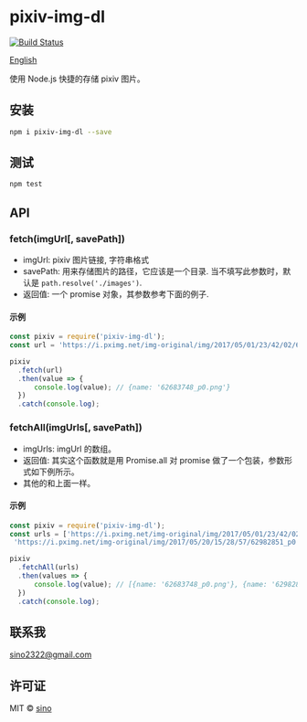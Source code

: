 # pixiv-img-dl

[![Build Status](https://travis-ci.org/sino2322/pixiv-img-dl.svg?branch=master)](https://travis-ci.org/sino2322/pixiv-img-dl)

[English](./README.md)


使用 Node.js 快捷的存储 pixiv 图片。

## 安装

```bash
npm i pixiv-img-dl --save
```

## 测试

```bash
npm test
```

## API

### fetch(imgUrl[, savePath])

* imgUrl: pixiv 图片链接, 字符串格式
* savePath: 用来存储图片的路径，它应该是一个目录. 当不填写此参数时，默认是 `path.resolve('./images')`.
* 返回值: 一个 promise 对象，其参数参考下面的例子.

#### 示例

```js
const pixiv = require('pixiv-img-dl');
const url = 'https://i.pximg.net/img-original/img/2017/05/01/23/42/02/62683748_p0.png';

pixiv
  .fetch(url)
  .then(value => {
      console.log(value); // {name: '62683748_p0.png'}
  })
  .catch(console.log);
```

### fetchAll(imgUrls[, savePath])

* imgUrls: imgUrl 的数组。
* 返回值: 其实这个函数就是用 Promise.all 对 promise 做了一个包装，参数形式如下例所示。
* 其他的和上面一样。

#### 示例

```js
const pixiv = require('pixiv-img-dl');
const urls = ['https://i.pximg.net/img-original/img/2017/05/01/23/42/02/62683748_p0.png',
 'https://i.pximg.net/img-original/img/2017/05/20/15/28/57/62982851_p0.png'];

pixiv
  .fetchAll(urls)
  .then(values => {
      console.log(value); // [{name: '62683748_p0.png'}, {name: '62982851_p0.png'}]
  })
  .catch(console.log);
```

## 联系我

sino2322@gmail.com

## 许可证

MIT © [sino](http://onesino.com)